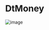 ﻿# DtMoney

![image](https://user-images.githubusercontent.com/77466610/185823479-40c44952-89e0-4b3d-9d21-50c1af21bcdc.png)
